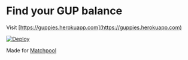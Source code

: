# Find your GUP balance

Visit [https://guppies.herokuapp.com](https://guppies.herokuapp.com)

[![Deploy](https://www.herokucdn.com/deploy/button.svg)](https://heroku.com/deploy)

Made for [Matchpool](https://matchpool.co)
